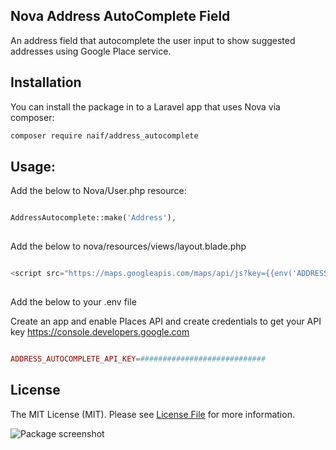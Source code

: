 ## Nova Address AutoComplete Field

An address field that autocomplete the user input to show suggested addresses using Google Place service.

## Installation

You can install the package in to a Laravel app that uses Nova via composer:

```bash
composer require naif/address_autocomplete
```

## Usage:
Add the below to Nova/User.php resource:

```php

AddressAutocomplete::make('Address'),
                
```

Add the below to nova/resources/views/layout.blade.php

```php

<script src="https://maps.googleapis.com/maps/api/js?key={{env('ADDRESS_AUTOCOMPLETE_API_KEY')}}&libraries=places"></script>
             
```

Add the below to your .env file

Create an app and enable Places API and create credentials to get your API key
https://console.developers.google.com

```php

ADDRESS_AUTOCOMPLETE_API_KEY=############################

```

## License

The MIT License (MIT). Please see [License File](LICENSE.md) for more information.

![Package screenshot](https://pbs.twimg.com/media/DlnCDrbX0AAi1fw.jpg)

